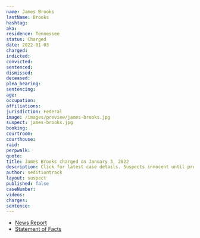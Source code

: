 ```yaml
---
name: James Brooks
lastName: Brooks
hashtag:
aka:
residence: Tennessee
status: Charged
date: 2022-01-03
charged:
indicted:
convicted:
sentenced:
dismissed:
deceased:
plea_hearing:
sentencing:
age:
occupation:
affiliations:
jurisdiction: Federal
image: /images/preview/james-brooks.jpg
suspect: james-brooks.jpg
booking:
courtroom:
courthouse:
raid:
perpwalk:
quote:
title: James Brooks charged on January 3, 2022
description: Click for latest case details. Suspects innocent until proven guilty.
author: seditiontrack
layout: suspect
published: false
caseNumber:
videos:
charges:
sentence:
---
```


- [News Report](https://www.thedailybeast.com/jan-6-rioters-james-wayne-brooks-john-cameron-charged-for-part-in-capitol-insurrection)
- [Statement of Facts](https://extremism.gwu.edu/sites/g/files/zaxdzs2191/f/James%20Wayne%20Brooks%20Statement%20of%20Facts.pdf)
